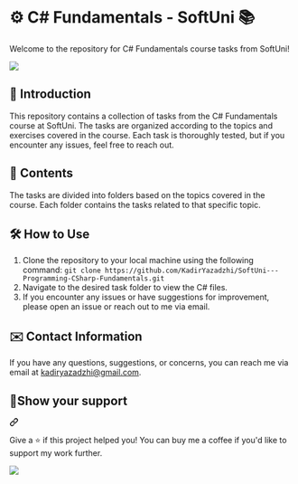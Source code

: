 # ⚙️ C# Fundamentals - SoftUni  📚

Welcome to the repository for C# Fundamentals course tasks from SoftUni!

<img src="CSharp-Basic-preview.png">

## 📖 Introduction
This repository contains a collection of tasks from the C# Fundamentals course at SoftUni. The tasks are organized according to the topics and exercises covered in the course. Each task is thoroughly tested, but if you encounter any issues, feel free to reach out.

## 📂 Contents
The tasks are divided into folders based on the topics covered in the course. Each folder contains the tasks related to that specific topic.

## 🛠️ How to Use
1. Clone the repository to your local machine using the following command:
`git clone https://github.com/KadirYazadzhi/SoftUni---Programming-CSharp-Fundamentals.git`
2. Navigate to the desired task folder to view the C# files.
3. If you encounter any issues or have suggestions for improvement, please open an issue or reach out to me via email.

## ✉️ Contact Information
If you have any questions, suggestions, or concerns, you can reach me via email at kadiryazadzhi@gmail.com.

## 🙏Show your support
<a id="user-content-show-your-support" class="anchor" aria-label="Permalink: Show your support" href="#show-your-support"><svg class="octicon octicon-link" viewBox="0 0 16 16" version="1.1" width="16" height="16" aria-hidden="true"><path d="m7.775 3.275 1.25-1.25a3.5 3.5 0 1 1 4.95 4.95l-2.5 2.5a3.5 3.5 0 0 1-4.95 0 .751.751 0 0 1 .018-1.042.751.751 0 0 1 1.042-.018 1.998 1.998 0 0 0 2.83 0l2.5-2.5a2.002 2.002 0 0 0-2.83-2.83l-1.25 1.25a.751.751 0 0 1-1.042-.018.751.751 0 0 1-.018-1.042Zm-4.69 9.64a1.998 1.998 0 0 0 2.83 0l1.25-1.25a.751.751 0 0 1 1.042.018.751.751 0 0 1 .018 1.042l-1.25 1.25a3.5 3.5 0 1 1-4.95-4.95l2.5-2.5a3.5 3.5 0 0 1 4.95 0 .751.751 0 0 1-.018 1.042.751.751 0 0 1-1.042.018 1.998 1.998 0 0 0-2.83 0l-2.5 2.5a1.998 1.998 0 0 0 0 2.83Z"></path></svg></a></div>
<p dir="auto">Give a ⭐️ if this project helped you! You can buy me a coffee if you'd like to support my work further.</p>
<div dir="auto">
<a href="https://www.buymeacoffee.com/kadiryazadzhi" rel="nofollow"><img src="https://camo.githubusercontent.com/3767c6f451f28c26237caf6a96427f48e584526ec4c36b3fd630932588fb9715/68747470733a2f2f696d672e6275796d6561636f666665652e636f6d2f627574746f6e2d6170692f3f746578743d427579206d65206120636f6666656526656d6f6a693de2989526736c75673d3168616e7a6c6131303026627574746f6e5f636f6c6f75723d46464444303026666f6e745f636f6c6f75723d66666666666626666f6e745f66616d696c793d436f6f6b6965266f75746c696e655f636f6c6f75723d30303030303026636f666665655f636f6c6f75723d464644443030" data-canonical-src="https://img.buymeacoffee.com/button-api/?text=Buy me a coffee&amp;emoji=☕&amp;slug=1hanzla100&amp;button_colour=FFDD00&amp;font_colour=ffffff&amp;font_family=Cookie&amp;outline_colour=000000&amp;coffee_colour=FFDD00" style="max-width: 100%;"></a>
</div>

